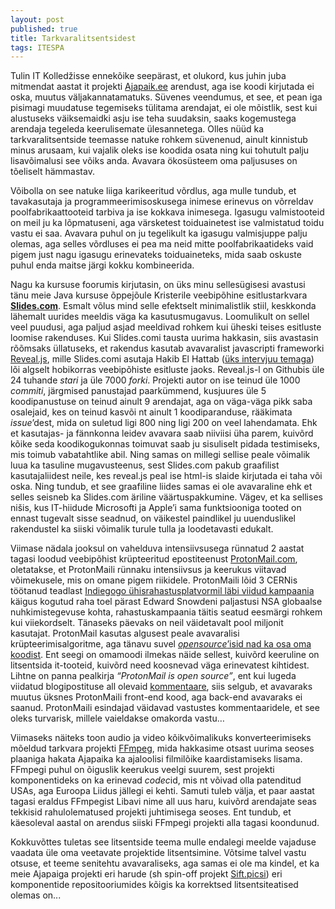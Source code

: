 ```yaml
---
layout: post
published: true
title: Tarkvaralitsentsidest
tags: ITESPA
---
```


Tulin IT Kolledžisse ennekõike seepärast, et olukord, kus juhin juba mitmendat aastat it projekti [Ajapaik.ee](http://ajapaik.ee) arendust, aga ise koodi kirjutada ei oska, muutus väljakannatamatuks. Süvenes veendumus, et see, et pean iga pisimagi muudatuse tegemiseks tülitama arendajat, ei ole mõistlik, sest kui alustuseks väiksemaidki asju ise teha suudaksin, saaks kogemustega arendaja tegeleda keerulisemate ülesannetega. Olles nüüd ka tarkvaralitsentside teemasse natuke rohkem süvenenud, ainult kinnistub minus arusaam, kui vajalik oleks ise koodida osata ning kui tohutult palju lisavõimalusi see võiks anda. Avavara ökosüsteem oma paljususes on tõeliselt hämmastav.

Võibolla on see natuke liiga karikeeritud võrdlus, aga mulle tundub, et tavakasutaja ja programmeerimisoskusega inimese erinevus on võrreldav poolfabrikaattooteid tarbiva ja ise kokkava inimesega. Igasugu valmistooteid on meil ju ka lõpmatuseni, aga värsketest toiduainetest ise valmistatud toidu vastu ei saa. Avavara puhul on ju tegelikult ka igasugu valmisjuppe palju olemas, aga selles võrdluses ei pea ma neid mitte poolfabrikaatideks vaid pigem just nagu igasugu erinevateks toiduaineteks, mida saab oskuste puhul enda maitse järgi kokku kombineerida.

Nagu ka kursuse foorumis kirjutasin, on üks minu sellesügisesi avastusi tänu meie Java kursuse õppejõule Kristerile veebipõhine esitlustarkvara [**Slides.com**](http://slides.com). Esmalt võlus mind selle efektselt minimalistlik stiil, keskkonda lähemalt uurides meeldis väga ka kasutusmugavus. Loomulikult on sellel veel puudusi, aga paljud asjad meeldivad rohkem kui üheski teises esitluste loomise rakenduses. Kui Slides.comi tausta uurima hakkasin, siis avastasin rõõmsaks üllatuseks, et rakendus kasutab avavaralist javascripti frameworki [Reveal.js](https://github.com/hakimel/reveal.js), mille Slides.comi asutaja Hakib El Hattab ([üks intervjuu temaga](http://blog.fogcreek.com/dev-life-interview-with-hakim-el-hattab/)) lõi algselt hobikorras veebipõhiste esitluste jaoks. Reveal.js-l on Githubis üle 24 tuhande *stari* ja üle 7000 *forki*. Projekti autor on ise teinud üle 1000 *commiti*, järgmised panustajad paarkümmend, kusjuures üle 5 koodipanustuse on teinud ainult 9 arendajat, aga on väga-väga pikk saba osalejaid, kes on teinud kasvõi nt ainult 1 koodiparanduse, rääkimata *issue*’dest, mida on suletud ligi 800 ning ligi 200 on veel lahendamata. Ehk et kasutajas- ja fännkonna leidev avavara saab niiviisi üha parem, kuivõrd kõike seda koodikogukonnas toimuvat saab ju sisuliselt pidada testimiseks, mis toimub vabatahtlike abil. Ning samas on millegi sellise peale võimalik luua ka tasuline mugavusteenus, sest Slides.com pakub graafilist kasutajaliidest neile, kes reveal.js peal ise html-is slaide kirjutada ei taha või oska. Ning tundub, et see graafiline liides samas ei ole avavaraline ehk et selles seisneb ka Slides.com äriline väärtuspakkumine. Vägev, et ka sellises nišis, kus IT-hiidude Microsofti ja Apple’i sama funktsiooniga tooted on ennast tugevalt sisse seadnud, on väikestel paindlikel ju uuenduslikel rakendustel ka siiski võimalik turule tulla ja loodetavasti edukalt.

Viimase nädala jooksul on vahelduva intensiivsusega rünnatud 2 aastat tagasi loodud veebipõhist krüpteeritud epostiteenust [ProtonMail.com](https://protonmail.com), oletatakse, et ProtonMaili rünnaku intensiivsus ja keerukus viitavad võimekusele, mis on omane pigem riikidele. ProtonMaili lõid 3 CERNis töötanud teadlast [Indiegogo ühisrahastusplatvormil läbi viidud kampaania](https://www.indiegogo.com/projects/protonmail/) käigus kogutud raha toel pärast Edward Snowdeni paljastusi NSA globaalse nuhkimistegevuse kohta, rahastuskampaania täitis seatud eesmärgi rohkem kui viiekordselt. Tänaseks päevaks on neil väidetavalt pool miljonit kasutajat. ProtonMail kasutas algusest peale avavaralisi krüpteerimisalgoritme, aga tänavu suvel [*opensource*’isid nad ka osa oma koodist]((https://protonmail.com/blog/protonmail-open-source/)). Ent seegi on omamoodi ilmekas näide sellest, kuivõrd keeruline on litsentsida it-tooteid, kuivõrd need koosnevad väga erinevatest kihtidest. Lihtne on panna pealkirja *“ProtonMail is open source”*, ent kui lugeda viidatud blogipostituse all olevaid [kommentaare](https://protonmail.com/blog/protonmail-open-source/#comments), siis selgub, et avavaraks muutus üksnes ProtonMaili front-end kood, aga back-end avavaraks ei saanud. ProtonMaili esindajad väidavad vastustes kommentaaridele, et see oleks turvarisk, millele vaieldakse omakorda vastu…

Viimaseks näiteks toon audio ja video kõikvõimalikuks konverteerimiseks mõeldud tarkvara projekti [FFmpeg](http://ffmpeg.org/), mida hakkasime otsast uurima seoses plaaniga hakata Ajapaika ka ajaloolisi filmilõike kaardistamiseks lisama. FFmpegi puhul on õiguslik keerukus veelgi suurem, sest projekti komponentideks on ka erinevad *codec*id, mis nt võivad olla patenditud USAs, aga Euroopa Liidus jällegi ei kehti. Samuti tuleb välja, et paar aastat tagasi eraldus FFmpegist Libavi nime all uus haru, kuivõrd arendajate seas tekkisid rahulolematused projekti juhtimisega seoses. Ent tundub, et käesoleval aastal on arendus siiski FFmpegi projekti alla tagasi koondunud.

Kokkuvõttes tuletas see litsentside teema mulle endalegi meelde vajaduse vaadata üle oma veetavate projektide litsentsimine. Võtsime talvel vastu otsuse, et teeme senitehtu avavaraliseks, aga samas ei ole ma kindel, et ka meie Ajapaiga projekti eri harude (sh spin-off projekt [Sift.picsi](http://sift.pics)) eri komponentide repositooriumides kõigis ka korrektsed litsentsiteatised olemas on...
